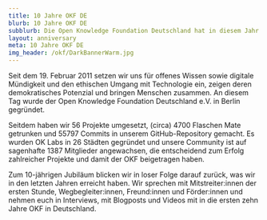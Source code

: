 ```yaml
---
title: 10 Jahre OKF DE
blurb: 10 Jahre OKF DE
subblurb: Die Open Knowledge Foundation Deutschland hat in diesem Jahr 10. Geburtstag - das wollen wir feiern!
layout: anniversary
meta: 10 Jahre OKF DE
img_header: /okf/DarkBannerWarm.jpg
---
```


Seit dem 19. Februar 2011 setzen wir uns für offenes Wissen sowie digitale Mündigkeit und den ethischen Umgang mit Technologie ein, zeigen deren demokratisches Potenzial und bringen Menschen zusammen. An diesem Tag wurde der Open Knowledge Foundation Deutschland e.V. in Berlin gegründet.

Seitdem haben wir 56 Projekte umgesetzt, (circa) 4700 Flaschen Mate getrunken und 55797 Commits in unserem GitHub-Repository gemacht. Es wurden OK Labs in 26 Städten gegründet und unsere Community ist auf sagenhafte 1387 Mitglieder angewachsen, die entscheidend zum Erfolg zahlreicher Projekte und damit der OKF beigetragen haben. 

Zum 10-jährigen Jubiläum blicken wir in loser Folge darauf zurück, was wir in den letzten Jahren erreicht haben. Wir sprechen mit Mitstreiter:innen der ersten Stunde, Wegbegleiter:innen, Freund:innen und Förder:innen und nehmen euch in Interviews, mit Blogposts und Videos mit in die ersten zehn Jahre OKF in Deutschland.

